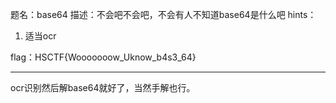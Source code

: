 题名：base64
描述：不会吧不会吧，不会有人不知道base64是什么吧
hints：
1. 适当ocr

flag：HSCTF{Wooooooow_Uknow_b4s3_64}

---

ocr识别然后解base64就好了，当然手解也行。